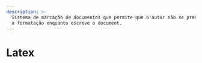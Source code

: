 ```yaml
---
description: >-
  Sistema de marcação de documentos que permite que o autor não se preocupe com
  a formatação enquanto escreve o document.
---
```


# Latex

